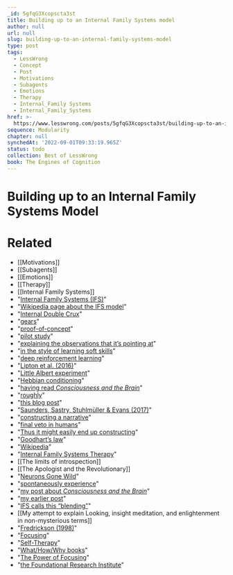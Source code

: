 ```yaml
---
_id: 5gfqG3Xcopscta3st
title: Building up to an Internal Family Systems model
author: null
url: null
slug: building-up-to-an-internal-family-systems-model
type: post
tags:
  - LessWrong
  - Concept
  - Post
  - Motivations
  - Subagents
  - Emotions
  - Therapy
  - Internal_Family Systems
  - Internal_Family_Systems
href: >-
  https://www.lesswrong.com/posts/5gfqG3Xcopscta3st/building-up-to-an-internal-family-systems-model
sequence: Modularity
chapter: null
synchedAt: '2022-09-01T09:33:19.965Z'
status: todo
collection: Best of LessWrong
book: The Engines of Cognition
---
```


# Building up to an Internal Family Systems Model


# Related

- [[Motivations]]
- [[Subagents]]
- [[Emotions]]
- [[Therapy]]
- [[Internal Family Systems]]
- "[Internal Family Systems (IFS)](https://selfleadership.org/about-internal-family-systems.html)"
- "[Wikipedia page about the IFS model](https://en.wikipedia.org/wiki/Internal_Family_Systems_Model)"
- "[Internal Double Crux](https://www.lesswrong.com/posts/mQmx4kQQtHeBip9ZC/internal-double-crux)"
- "[gears](https://www.lesswrong.com/posts/B7P97C27rvHPz3s9B/gears-in-understanding)"
- "[proof-of-concept](http://www.jrheum.org/content/early/2013/08/10/jrheum.121465)"
- "[pilot study](https://onlinelibrary.wiley.com/doi/abs/10.1111/jmft.12184)"
- "[explaining the observations that it’s pointing at](https://www.lesswrong.com/posts/MPj7t2w3nk4s9EYYh/incorrect-hypotheses-point-to-correct-observations)"
- "[in the style of learning soft skills](https://www.lesswrong.com/posts/ZGzDNfNCXzfx6hYAH/how-to-learn-soft-skills)"
- "[deep reinforcement learning](https://deepmind.com/blog/deep-reinforcement-learning/)"
- "[Lipton et al. (2016)](https://arxiv.org/abs/1611.01211)"
- "[Little Albert experiment](https://en.wikipedia.org/wiki/Little_Albert_experiment)"
- "[Hebbian conditioning](https://en.wikipedia.org/wiki/Hebbian_theory)"
- "[having read _Consciousness and the Brain_](https://www.lesswrong.com/s/ZbmRyDN8TCpBTZSip/p/x4n4jcoDP7xh5LWLq)"
- "[roughly](https://www.greaterwrong.com/posts/x4n4jcoDP7xh5LWLq/book-summary-consciousness-and-the-brain/comment/BF34izs4bf49uTdey)"
- "[this blog post](https://owainevans.github.io/blog/hirl_blog.html)"
- "[Saunders, Sastry, Stuhlmüller & Evans (2017)](https://arxiv.org/abs/1707.05173)"
- "[constructing a narrative](http://cogprints.org/266/1/selfctr.htm)"
- "[final veto in humans](http://www.informationphilosopher.com/freedom/libet_experiments.html)"
- "[Thus it might easily end up constructing](https://www.facebook.com/Xuenay/posts/10153111724243662)"
- "[Goodhart’s law](https://www.lesswrong.com/posts/EbFABnst8LsidYs5Y/goodhart-taxonomy)"
- "[Wikipedia](https://en.wikipedia.org/wiki/Internal_Family_Systems_Model)"
- "[Internal Family Systems Therapy](https://smile.amazon.com/Internal-Family-Systems-Therapy-Guilford-ebook/dp/B00FW4ELM2/)"
- [[The limits of introspection]]
- [[The Apologist and the Revolutionary]]
- "[Neurons Gone Wild](https://meltingasphalt.com/neurons-gone-wild/)"
- "[spontaneously experience](https://pages.uoregon.edu/hodgeslab/files/Download/Taylor%20Hodges%20Kohanyi_2003.pdf)"
- "[my post about _Consciousness and the Brain_](https://www.lesswrong.com/s/ZbmRyDN8TCpBTZSip/p/x4n4jcoDP7xh5LWLq)"
- "[my earlier post](https://www.lesswrong.com/s/ZbmRyDN8TCpBTZSip/p/x4n4jcoDP7xh5LWLq)"
- "[IFS calls this “blending”](https://www.lesswrong.com/posts/8ZrDp7d5t4fwKXfj3/tentatively-considering-emotional-stories-ifs-and-getting)"
- [[My attempt to explain Looking, insight meditation, and enlightenment in non-mysterious terms]]
- "[Fredrickson (1998)](https://www.ncbi.nlm.nih.gov/pmc/articles/PMC3156001/)"
- "[Focusing](https://medium.com/@ThingMaker/focusing-for-skeptics-6b949ef33a4f)"
- "[Self-Therapy](https://www.amazon.com/dp/B00452V8EG/)"
- "[What/How/Why books](https://www.lesswrong.com/posts/oPEWyxJjRo4oKHzMu/the-3-books-technique-for-learning-a-new-skilll)"
- "[The Power of Focusing](https://smile.amazon.com/Power-Focusing-Practical-Emotional-Self-Healing/dp/157224044X/)"
- "[the Foundational Research Institute](https://foundational-research.org/)"